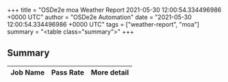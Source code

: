 +++
title = "OSDe2e moa Weather Report 2021-05-30 12:00:54.334496986 +0000 UTC"
author = "OSDe2e Automation"
date = "2021-05-30 12:00:54.334496986 +0000 UTC"
tags = ["weather-report", "moa"]
summary = "<table class=\"summary\"></table>"
+++
## Summary

| Job Name | Pass Rate | More detail |
|----------|-----------|-------------|



